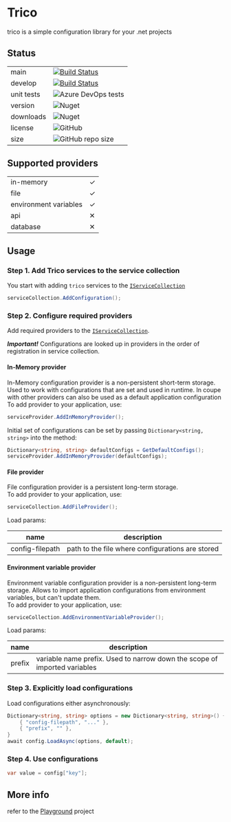 # Trico

trico is a simple configuration library for your .net projects

## Status

|            |                                                                                                                                                                                                                                                        |
|------------|--------------------------------------------------------------------------------------------------------------------------------------------------------------------------------------------------------------------------------------------------------|
| main       | [![Build Status](https://dev.azure.com/ujinjinjin/Trico/_apis/build/status/Trico?repoName=Ujinjinjin%2Ftrico&branchName=main)](https://dev.azure.com/ujinjinjin/Trico/_build/latest?definitionId=18&repoName=Ujinjinjin%2Ftrico&branchName=main)       |
| develop    | [![Build Status](https://dev.azure.com/ujinjinjin/Trico/_apis/build/status/Trico?repoName=Ujinjinjin%2Ftrico&branchName=develop)](https://dev.azure.com/ujinjinjin/Trico/_build/latest?definitionId=18&repoName=Ujinjinjin%2Ftrico&branchName=develop) |
| unit tests | ![Azure DevOps tests](https://img.shields.io/azure-devops/tests/ujinjinjin/eb9ff178-4bd6-4905-8275-a5f56afdbb33/18)                                                                                                                                    |
| version    | ![Nuget](https://img.shields.io/nuget/v/trico)                                                                                                                                                                                                         |
| downloads  | ![Nuget](https://img.shields.io/nuget/dt/trico)                                                                                                                                                                                                        |
| license    | ![GitHub](https://img.shields.io/github/license/ujinjinjin/trico)                                                                                                                                                                                      |
| size       | ![GitHub repo size](https://img.shields.io/github/repo-size/ujinjinjin/trico)                                                                                                                                                                          |

## Supported providers

|                       |     |
|-----------------------|-----|
| in-memory             | ✓   |
| file                  | ✓   |
| environment variables | ✓   |
| api                   | ✕   |
| database              | ✕   |

## Usage

### Step 1. Add Trico services to the service collection

You start with adding `trico` services to the [`IServiceCollection`](https://learn.microsoft.com/en-us/dotnet/api/microsoft.extensions.dependencyinjection.iservicecollection)

```csharp
serviceCollection.AddConfiguration();
```

### Step 2. Configure required providers

Add required providers to the [`IServiceCollection`](https://learn.microsoft.com/en-us/dotnet/api/microsoft.extensions.dependencyinjection.iservicecollection).

_**Important!**_ Configurations are looked up in providers in the order of registration in service collection.

#### In-Memory provider

In-Memory configuration provider is a non-persistent short-term storage. Used to work with configurations that are set and used in runtime. In coupe with other providers can also be used as a default application configuration\
To add provider to your application, use:

```csharp
serviceProvider.AddInMemoryProvider();
```

Initial set of configurations can be set by passing `Dictionary<string, string>` into the method:

```csharp
Dictionary<string, string> defaultConfigs = GetDefaultConfigs();
serviceProvider.AddInMemoryProvider(defaultConfigs);
```

#### File provider

File configuration provider is a persistent long-term storage.\
To add provider to your application, use:

```csharp
serviceCollection.AddFileProvider();
```

Load params:

| name            | description                                      |
|-----------------|--------------------------------------------------|
| config-filepath | path to the file where configurations are stored |

#### Environment variable provider

Environment variable configuration provider is a non-persistent long-term storage. Allows to import application configurations from environment variables, but can't update them.\
To add provider to your application, use:

```csharp
serviceCollection.AddEnvironmentVariableProvider();
```

Load params:

| name   | description                                                               |
|--------|---------------------------------------------------------------------------|
| prefix | variable name prefix. Used to narrow down the scope of imported variables |

### Step 3. Explicitly load configurations

Load configurations either asynchronously:

```csharp
Dictionary<string, string> options = new Dictionary<string, string>() {
    { "config-filepath", "..." },
    { "prefix", "" },
}
await config.LoadAsync(options, default);
```

### Step 4. Use configurations

```csharp
var value = config["key"];
```

## More info

refer to the [Playground](https://github.com/Ujinjinjin/trico/tree/main/Trico.Playground) project
